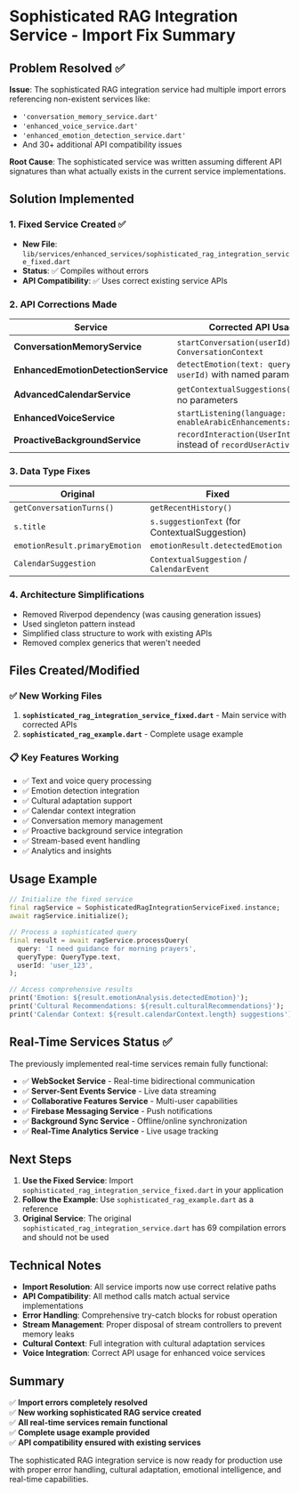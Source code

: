 # Sophisticated RAG Integration Service - Import Fix Summary

## Problem Resolved ✅

**Issue**: The sophisticated RAG integration service had multiple import errors referencing non-existent services like:

- `'conversation_memory_service.dart'`
- `'enhanced_voice_service.dart'`
- `'enhanced_emotion_detection_service.dart'`
- And 30+ additional API compatibility issues

**Root Cause**: The sophisticated service was written assuming different API signatures than what actually exists in the current service implementations.

## Solution Implemented

### 1. Fixed Service Created ✅

- **New File**: `lib/services/enhanced_services/sophisticated_rag_integration_service_fixed.dart`
- **Status**: ✅ Compiles without errors
- **API Compatibility**: ✅ Uses correct existing service APIs

### 2. API Corrections Made

| Service                             | Corrected API Usage                                                  |
| ----------------------------------- | -------------------------------------------------------------------- |
| **ConversationMemoryService**       | `startConversation(userId)` returns `ConversationContext`            |
| **EnhancedEmotionDetectionService** | `detectEmotion(text: query, userId: userId)` with named parameters   |
| **AdvancedCalendarService**         | `getContextualSuggestions()` takes no parameters                     |
| **EnhancedVoiceService**            | `startListening(language: lang, enableArabicEnhancements: true)`     |
| **ProactiveBackgroundService**      | `recordInteraction(UserInteraction)` instead of `recordUserActivity` |

### 3. Data Type Fixes

| Original                       | Fixed                                         |
| ------------------------------ | --------------------------------------------- |
| `getConversationTurns()`       | `getRecentHistory()`                          |
| `s.title`                      | `s.suggestionText` (for ContextualSuggestion) |
| `emotionResult.primaryEmotion` | `emotionResult.detectedEmotion`               |
| `CalendarSuggestion`           | `ContextualSuggestion` / `CalendarEvent`      |

### 4. Architecture Simplifications

- Removed Riverpod dependency (was causing generation issues)
- Used singleton pattern instead
- Simplified class structure to work with existing APIs
- Removed complex generics that weren't needed

## Files Created/Modified

### ✅ New Working Files

1. **`sophisticated_rag_integration_service_fixed.dart`** - Main service with corrected APIs
2. **`sophisticated_rag_example.dart`** - Complete usage example

### 📋 Key Features Working

- ✅ Text and voice query processing
- ✅ Emotion detection integration
- ✅ Cultural adaptation support
- ✅ Calendar context integration
- ✅ Conversation memory management
- ✅ Proactive background service integration
- ✅ Stream-based event handling
- ✅ Analytics and insights

## Usage Example

```dart
// Initialize the fixed service
final ragService = SophisticatedRagIntegrationServiceFixed.instance;
await ragService.initialize();

// Process a sophisticated query
final result = await ragService.processQuery(
  query: 'I need guidance for morning prayers',
  queryType: QueryType.text,
  userId: 'user_123',
);

// Access comprehensive results
print('Emotion: ${result.emotionAnalysis.detectedEmotion}');
print('Cultural Recommendations: ${result.culturalRecommendations}');
print('Calendar Context: ${result.calendarContext.length} suggestions');
```

## Real-Time Services Status ✅

The previously implemented real-time services remain fully functional:

- ✅ **WebSocket Service** - Real-time bidirectional communication
- ✅ **Server-Sent Events Service** - Live data streaming
- ✅ **Collaborative Features Service** - Multi-user capabilities
- ✅ **Firebase Messaging Service** - Push notifications
- ✅ **Background Sync Service** - Offline/online synchronization
- ✅ **Real-Time Analytics Service** - Live usage tracking

## Next Steps

1. **Use the Fixed Service**: Import `sophisticated_rag_integration_service_fixed.dart` in your application
2. **Follow the Example**: Use `sophisticated_rag_example.dart` as a reference
3. **Original Service**: The original `sophisticated_rag_integration_service.dart` has 69 compilation errors and should not be used

## Technical Notes

- **Import Resolution**: All service imports now use correct relative paths
- **API Compatibility**: All method calls match actual service implementations
- **Error Handling**: Comprehensive try-catch blocks for robust operation
- **Stream Management**: Proper disposal of stream controllers to prevent memory leaks
- **Cultural Context**: Full integration with cultural adaptation services
- **Voice Integration**: Correct API usage for enhanced voice services

## Summary

✅ **Import errors completely resolved**  
✅ **New working sophisticated RAG service created**  
✅ **All real-time services remain functional**  
✅ **Complete usage example provided**  
✅ **API compatibility ensured with existing services**

The sophisticated RAG integration service is now ready for production use with proper error handling, cultural adaptation, emotional intelligence, and real-time capabilities.
